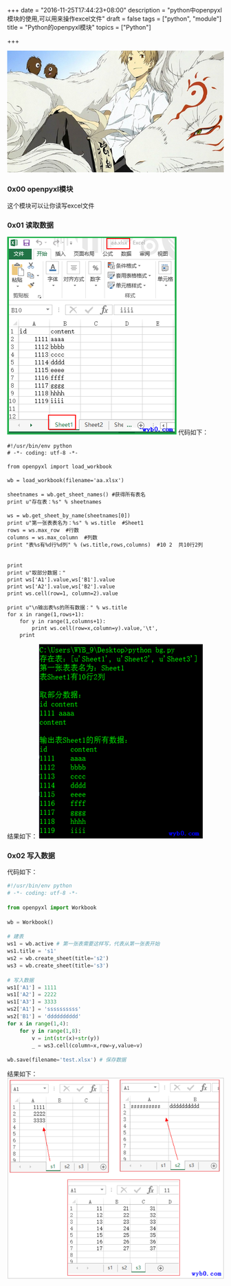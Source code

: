 +++
date = "2016-11-25T17:44:23+08:00"
description = "python中openpyxl模块的使用,可以用来操作excel文件"
draft = false
tags = ["python", "module"]
title = "Python的openpyxl模块"
topics = ["Python"]

+++

![夏目友人帐](/img/anime/anime001.jpg)

### 0x00 openpyxl模块
这个模块可以让你读写excel文件

### 0x01 读取数据
![excel数据](/img/post/openpyxl_excel.png)
代码如下：
```
#!/usr/bin/env python
# -*- coding: utf-8 -*-

from openpyxl import load_workbook

wb = load_workbook(filename='aa.xlsx')

sheetnames = wb.get_sheet_names() #获得所有表名
print u"存在表：%s" % sheetnames

ws = wb.get_sheet_by_name(sheetnames[0])
print u"第一张表表名为：%s" % ws.title  #Sheet1
rows = ws.max_row  #行数
columns = ws.max_column  #列数
print "表%s有%d行%d列" % (ws.title,rows,columns)  #10 2  共10行2列


print
print u"取部分数据："
print ws['A1'].value,ws['B1'].value  
print ws['A2'].value,ws['B2'].value
print ws.cell(row=1, column=2).value

print u"\n输出表%s的所有数据：" % ws.title
for x in range(1,rows+1):
    for y in range(1,columns+1):
        print ws.cell(row=x,column=y).value,'\t',
    print
```

结果如下：
![excel数据提取结果](/img/post/openpyxl_result.png)

### 0x02 写入数据
代码如下：
```python
#!/usr/bin/env python
# -*- coding: utf-8 -*-

from openpyxl import Workbook

wb = Workbook()

# 建表
ws1 = wb.active # 第一张表需要这样写，代表从第一张表开始
ws1.title = 's1'
ws2 = wb.create_sheet(title='s2')
ws3 = wb.create_sheet(title='s3')

# 写入数据
ws1['A1'] = 1111
ws1['A2'] = 2222
ws1['A3'] = 3333
ws2['A1'] = 'ssssssssss'
ws2['B1'] = 'dddddddddd'
for x in range(1,4):
    for y in range(1,8):
        v = int(str(x)+str(y))
        _ = ws3.cell(column=x,row=y,value=v)

wb.save(filename='test.xlsx') # 保存数据
```

结果如下：
![向excel写入数据](/img/post/openpyxl_write.png)
